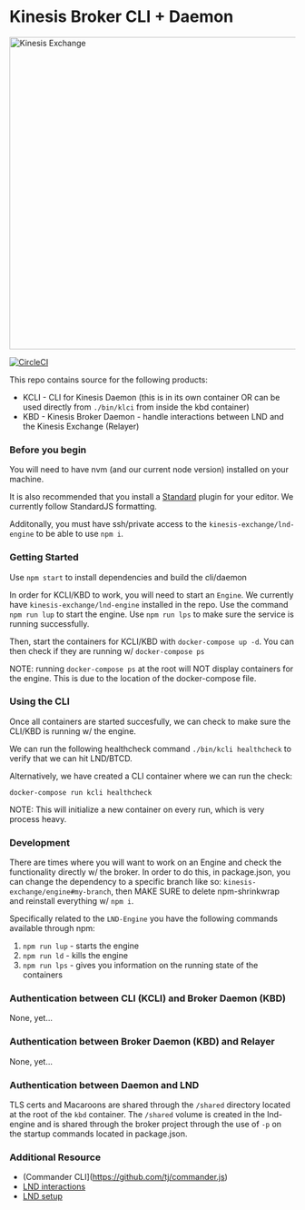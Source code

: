 # Kinesis Broker CLI + Daemon

<img src="https://kines.is/logo.png" alt="Kinesis Exchange" width="550">

[![CircleCI](https://circleci.com/gh/kinesis-exchange/broker.svg?style=svg&circle-token=11fe800209ce8a6839b3c071f8f61ee8a345b026)](https://circleci.com/gh/kinesis-exchange/broker)

This repo contains source for the following products:

- KCLI - CLI for Kinesis Daemon (this is in its own container OR can be used directly from `./bin/klci` from inside the kbd container)
- KBD - Kinesis Broker Daemon - handle interactions between LND and the Kinesis Exchange (Relayer)

### Before you begin

You will need to have nvm (and our current node version) installed on your machine.

It is also recommended that you install a [Standard](https://standardjs.com/) plugin for your editor. We currently follow StandardJS formatting.

Additonally, you must have ssh/private access to the `kinesis-exchange/lnd-engine` to be able to use `npm i`.

### Getting Started

Use `npm start` to install dependencies and build the cli/daemon

In order for KCLI/KBD to work, you will need to start an `Engine`. We currently have `kinesis-exchange/lnd-engine` installed in the repo. Use the command `npm run lup` to start the engine. Use `npm run lps` to make sure the service is running successfully.

Then, start the containers for KCLI/KBD with `docker-compose up -d`. You can then check if they are running w/ `docker-compose ps`

NOTE: running `docker-compose ps` at the root will NOT display containers for the engine. This is due to the location of the docker-compose file.

### Using the CLI

Once all containers are started succesfully, we can check to make sure the CLI/KBD is running w/ the engine.

We can run the following healthcheck command `./bin/kcli healthcheck` to verify that we can hit LND/BTCD.

Alternatively, we have created a CLI container where we can run the check:

```
docker-compose run kcli healthcheck
```

NOTE: This will initialize a new container on every run, which is very process heavy.

### Development

There are times where you will want to work on an Engine and check the functionality directly w/ the broker. In order to do this, in package.json, you can change the dependency to a specific branch like so:  `kinesis-exchange/engine#my-branch`, then MAKE SURE to delete npm-shrinkwrap and reinstall everything w/ `npm i`.

Specifically related to the `LND-Engine` you have the following commands available through npm:

1. `npm run lup` - starts the engine
2. `npm run ld` - kills the engine
3. `npm run lps` - gives you information on the running state of the containers

### Authentication between CLI (KCLI) and Broker Daemon (KBD)

None, yet...

### Authentication between Broker Daemon (KBD) and Relayer

None, yet...

### Authentication between Daemon and LND

TLS certs and Macaroons are shared through the `/shared` directory located at the root of the `kbd` container. The `/shared` volume is created in the lnd-engine and is shared through the broker project through the use of `-p` on the startup commands located in package.json.

### Additional Resource

- (Commander CLI](https://github.com/tj/commander.js)
- [LND interactions](https://dev.lightning.community/overview/)
- [LND setup](https://dev.lightning.community/tutorial/01-lncli/index.html)
